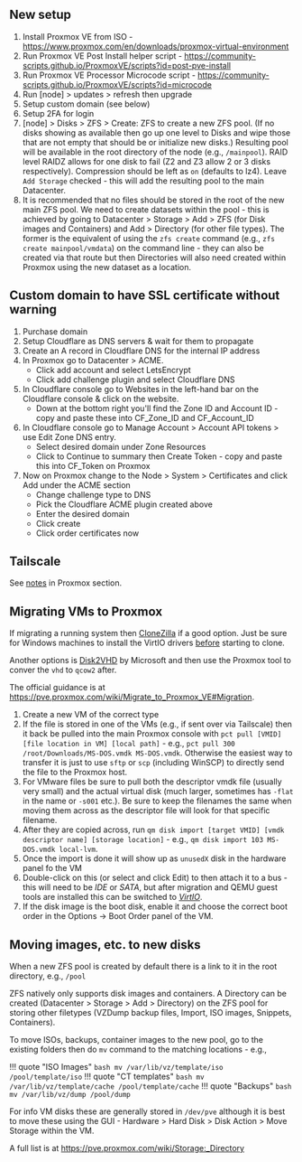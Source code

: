 ## New setup
1. Install Proxmox VE from ISO - https://www.proxmox.com/en/downloads/proxmox-virtual-environment
1. Run Proxmox VE Post Install helper script - https://community-scripts.github.io/ProxmoxVE/scripts?id=post-pve-install
1. Run Proxmox VE Processor Microcode script - https://community-scripts.github.io/ProxmoxVE/scripts?id=microcode
1. Run [node] > updates > refresh then upgrade
1. Setup custom domain (see below)
1. Setup 2FA for login
1. [node] > Disks > ZFS > Create: ZFS to create a new ZFS pool.  (If no disks showing as available then go up one level to Disks and wipe those that are not empty that should be or initialize new disks.)  Resulting pool will be available in the root directory of the node (e.g., `/mainpool`).  RAID level RAIDZ allows for one disk to fail (Z2 and Z3 allow 2 or 3 disks respectively).  Compression should be left as `on` (defaults to lz4).  Leave `Add Storage` checked - this will add the resulting pool to the main Datacenter.
1. It is recommended that no files should be stored in the root of the new main ZFS pool.  We need to create datasets within the pool - this is achieved by going to Datacenter > Storage > Add > ZFS (for Disk images and Containers) and Add > Directory (for other file types).  The former is the equivalent of using the `zfs create` command (e.g., `zfs create mainpool/vmdata`) on the command line - they can also be created via that route but then Directories will also need created within Proxmox using the new dataset as a location.

## Custom domain to have SSL certificate without warning
1. Purchase domain
1. Setup Cloudflare as DNS servers & wait for them to propagate
1. Create an A record in Cloudflare DNS for the internal IP address
1. In Proxmox go to Datacenter > ACME.
    - Click add account and select LetsEncrypt
    - Click add challenge plugin and select Cloudflare DNS
1. In Cloudflare console go to Websites in the left-hand bar on the Cloudflare console & click on the website.
    - Down at the bottom right you'll find the Zone ID and Account ID - copy and paste these into CF_Zone_ID and CF_Account_ID
1. In Cloudflare console go to Manage Account > Account API tokens > use Edit Zone DNS entry.
    - Select desired domain under Zone Resources
    - Click to Continue to summary then Create Token - copy and paste this into CF_Token on Proxmox
1. Now on Proxmox change to the Node > System > Certificates and click Add under the ACME section
    - Change challenge type to DNS
    - Pick the Cloudflare ACME plugin created above
    - Enter the desired domain
    - Click create
    - Click order certificates now

## Tailscale
See [notes](tailscale.md#setting-up-in-proxmox-within-a-linux-lxc) in Proxmox section.

## Migrating VMs to Proxmox
If migrating a running system then [CloneZilla](https://www.clonezilla.org) if a good option. Just be sure for Windows machines to install the VirtIO drivers [before](https://www.reddit.com/r/Proxmox/comments/tvy1vf/comment/i3di51v/?utm_source=share&utm_medium=web3x&utm_name=web3xcss&utm_term=1&utm_content=share_button) starting to clone.

Another options is [Disk2VHD](https://learn.microsoft.com/en-us/sysinternals/downloads/disk2vhd) by Microsoft and then use the Proxmox tool to conver the `vhd` to `qcow2` after.

The official guidance is at https://pve.proxmox.com/wiki/Migrate_to_Proxmox_VE#Migration.

1. Create a new VM of the correct type
1. If the file is stored in one of the VMs (e.g., if sent over via Tailscale) then it back be pulled into the main Proxmox console with `pct pull [VMID] [file location in VM] [local path]` - e.g., `pct pull 300 /root/Downloads/MS-DOS.vmdk MS-DOS.vmdk`.  Otherwise the easiest way to transfer it is just to use `sftp` or `scp` (including WinSCP) to directly send the file to the Proxmox host.
1. For VMware files be sure to pull both the descriptor vmdk file (usually very small) and the actual virtual disk (much larger, sometimes has `-flat` in the name or `-s001` etc.).  Be sure to keep the filenames the same when moving them across as the descriptor file will look for that specific filename.
1. After they are copied across, run `qm disk import [target VMID] [vmdk descriptor name] [storage location]` - e.g., `qm disk import 103 MS-DOS.vmdk local-lvm`.
1. Once the import is done it will show up as `unusedX` disk in the hardware panel fo the VM
1. Double-click on this (or select and click Edit) to then attach it to a bus - this will need to be *IDE* or *SATA*, but after migration and QEMU guest tools are installed this can be switched to *[VirtIO](https://pve.proxmox.com/wiki/Paravirtualized_Block_Drivers_for_Windows)*.
1. If the disk image is the boot disk, enable it and choose the correct boot order in the Options → Boot Order panel of the VM.

## Moving images, etc. to new disks
When a new ZFS pool is created by default there is a link to it in the root directory, e.g., `/pool`

ZFS natively only supports disk images and containers.  A Directory can be created (Datacenter > Storage > Add > Directory) on the ZFS pool for storing other filetypes (VZDump backup files, Import, ISO images, Snippets, Containers).

To move ISOs, backups, container images to the new pool, go to the existing folders then do `mv` command to the matching locations - e.g.,  

!!! quote "ISO Images"
    ``` bash
    mv /var/lib/vz/template/iso /pool/template/iso
    ```
!!! quote "CT templates"
    ``` bash
    mv /var/lib/vz/template/cache /pool/template/cache
    ```
!!! quote "Backups"
    ``` bash
    mv /var/lib/vz/dump /pool/dump
    ```

For info VM disks these are generally stored in `/dev/pve` although it is best to move these using the GUI - Hardware > Hard Disk > Disk Action > Move Storage within the VM.

A full list is at https://pve.proxmox.com/wiki/Storage:_Directory